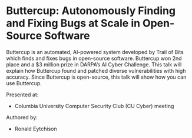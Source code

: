 # Buttercup: Autonomously Finding and Fixing Bugs at Scale in Open-Source Software
Buttercup is an automated, AI-powered system developed by Trail of Bits which finds and fixes bugs in open-source software. Buttercup won 2nd place and a $3 million prize in DARPA’s AI Cyber Challenge. This talk will explain how Buttercup found and patched diverse vulnerabilities with high accuracy. Since Buttercup is open-source, this talk will show how you can use Buttercup.

Presented at:
- Columbia University Computer Security Club (CU Cyber) meeting

Authored by:
- Ronald Eytchison
